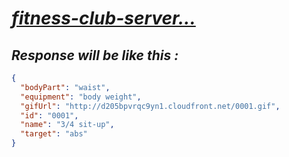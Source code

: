 # _[fitness-club-server...](https://saurabh-fitness-club.cyclic.app/)_

## _Response will be like this :_

```json
{
  "bodyPart": "waist",
  "equipment": "body weight",
  "gifUrl": "http://d205bpvrqc9yn1.cloudfront.net/0001.gif",
  "id": "0001",
  "name": "3/4 sit-up",
  "target": "abs"
}
```
